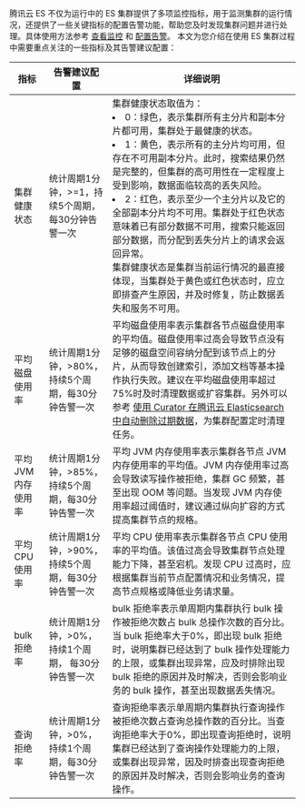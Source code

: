 腾讯云 ES 不仅为运行中的 ES 集群提供了多项监控指标，用于监测集群的运行情况，还提供了一些关键指标的配置告警功能，帮助您及时发现集群问题并进行处理。具体使用方法参考 [查看监控](https://cloud.tencent.com/document/product/845/16995) 和 [配置告警](https://intl.cloud.tencent.com/document/product/845/30948)。
本文为您介绍在使用 ES 集群过程中需要重点关注的一些指标及其告警建议配置：

|	指标	|	告警建议配置	|	详细说明	|
|---------|---------|---------|
| 集群健康状态 | 统计周期1分钟，>=1，持续5个周期，每30分钟告警一次 | 集群健康状态取值为：<li>0：绿色，表示集群所有主分片和副本分片都可用，集群处于最健康的状态。</li><li>1：黄色，表示所有的主分片均可用，但存在不可用副本分片。此时，搜索结果仍然是完整的，但集群的高可用性在一定程度上受到影响，数据面临较高的丢失风险。</li><li>2：红色，表示至少一个主分片以及它的全部副本分片均不可用。集群处于红色状态意味着已有部分数据不可用，搜索只能返回部分数据，而分配到丢失分片上的请求会返回异常。</li>集群健康状态是集群当前运行情况的最直接体现，当集群处于黄色或红色状态时，应立即排查产生原因，并及时修复，防止数据丢失和服务不可用。|
| 平均磁盘使用率 | 统计周期1分钟，>80%，持续5个周期，每30分钟告警一次 | 平均磁盘使用率表示集群各节点磁盘使用率的平均值。磁盘使用率过高会导致节点没有足够的磁盘空间容纳分配到该节点上的分片，从而导致创建索引，添加文档等基本操作执行失败。建议在平均磁盘使用率超过75%时及时清理数据或扩容集群。另外可以参考 [使用 Curator 在腾讯云 Elasticsearch 中自动删除过期数据](https://cloud.tencent.com/developer/article/1361207)，为集群配置定时清理任务。|
| 平均 JVM 内存使用率 | 统计周期1分钟，>85%，持续5个周期，每30分钟告警一次 | 平均 JVM 内存使用率表示集群各节点 JVM 内存使用率的平均值。JVM 内存使用率过高会导致读写操作被拒绝，集群 GC 频繁，甚至出现 OOM 等问题。当发现 JVM 内存使用率超过阈值时，建议通过纵向扩容的方式提高集群节点的规格。 |
| 平均 CPU 使用率 | 统计周期1分钟，>90%，持续5个周期，每30分钟告警一次| 平均 CPU 使用率表示集群各节点 CPU 使用率的平均值。该值过高会导致集群节点处理能力下降，甚至宕机。发现 CPU 过高时，应根据集群当前节点配置情况和业务情况，提高节点规格或降低业务请求量。|
| bulk 拒绝率 | 统计周期1分钟，>0%，持续1个周期， 每30分钟告警一次 | bulk 拒绝率表示单周期内集群执行 bulk 操作被拒绝次数占 bulk 总操作次数的百分比。当 bulk 拒绝率大于0%，即出现 bulk 拒绝时，说明集群已经达到了 bulk  操作处理能力的上限，或集群出现异常，应及时排除出现 bulk 拒绝的原因并及时解决，否则会影响业务的 bulk 操作，甚至出现数据丢失情况。|
| 查询拒绝率 | 统计周期1分钟，>0%，持续1个周期，每30分钟告警一次 | 查询拒绝率表示单周期内集群执行查询操作被拒绝次数占查询总操作数的百分比。当查询拒绝率大于0%，即出现查询拒绝时，说明集群已经达到了查询操作处理能力的上限，或集群出现异常，因及时排查出现查询拒绝的原因并及时解决，否则会影响业务的查询操作。|
